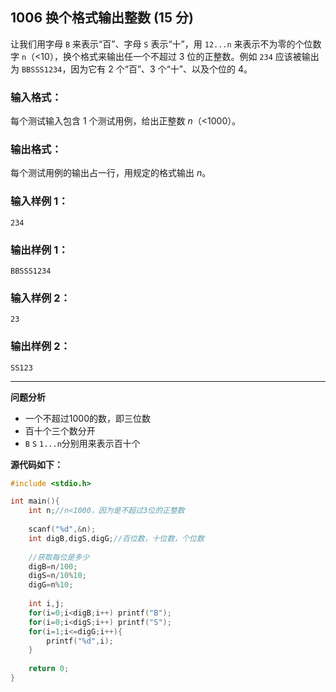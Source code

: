 ## 1006 换个格式输出整数 (15 分)

让我们用字母 `B` 来表示“百”、字母 `S` 表示“十”，用 `12...n` 来表示不为零的个位数字 `n`（<10），换个格式来输出任一个不超过 3 位的正整数。例如 `234` 应该被输出为 `BBSSS1234`，因为它有 2 个“百”、3 个“十”、以及个位的 4。

### 输入格式：

每个测试输入包含 1 个测试用例，给出正整数 *n*（<1000）。

### 输出格式：

每个测试用例的输出占一行，用规定的格式输出 *n*。

### 输入样例 1：

```in
234
```

### 输出样例 1：

```out
BBSSS1234
```

### 输入样例 2：

```in
23
```

### 输出样例 2：

```out
SS123
```
---
**问题分析**
- 一个不超过1000的数，即三位数
- 百十个三个数分开
- `B` `S` `1...n`分别用来表示百十个

**源代码如下：**
```c
#include <stdio.h>

int main(){
	int n;//n<1000，因为是不超过3位的正整数
	
	scanf("%d",&n);
	int digB,digS,digG;//百位数，十位数，个位数
	
	//获取每位是多少 
	digB=n/100;
	digS=n/10%10;
	digG=n%10; 
	
	int i,j;
	for(i=0;i<digB;i++) printf("B");
	for(i=0;i<digS;i++) printf("S");
	for(i=1;i<=digG;i++){
		printf("%d",i);
	}
	
	return 0;
}
```
